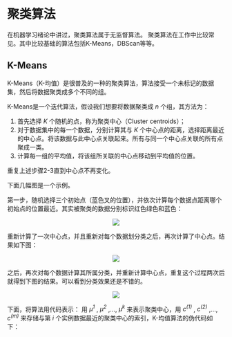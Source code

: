 # 聚类算法

在机器学习绪论中讲过，聚类算法属于无监督算法。
聚类算法在工作中比较常见。其中比较基础的算法包括K-Means，DBScan等等。

## K-Means

K-Means（K-均值）是很普及的一种的聚类算法，算法接受一个未标记的数据集，然后将数据聚类成多个不同的组。

K-Means是一个迭代算法，假设我们想要将数据聚类成 _n_ 个组，其方法为：
1. 首先选择 _K_ 个随机的点，称为聚类中心（Cluster centroids）；
2. 对于数据集中的每一个数据，分别计算其与 _K_ 个中心点的距离，选择距离最近的中心点。将该数据与此中心点关联起来。所有与同一个中心点关联的所有点聚成一类。
3. 计算每一组的平均值，将该组所关联的中心点移动到平均值的位置。

重复上述步骤2-3直到中心点不再变化。

下面几幅图是一个示例。

第一步，随机选择三个初始点（蓝色叉的位置），并依次计算每个数据点距离哪个初始点的位置最近。其实被聚类的数据分别标识红色绿色和蓝色：
<p align="center">
<img src="https://raw.github.com/fengdu78/Coursera-ML-AndrewNg-Notes/master/images/ff1db77ec2e83b592bbe1c4153586120.jpg" />
</p>

重新计算了一次中心点，并且重新对每个数据划分类之后，再次计算了中心点。结果如下图：
<p align="center">
<img src="https://raw.github.com/fengdu78/Coursera-ML-AndrewNg-Notes/master/images/acdb3ac44f1fe61ff3b5a77d5a4895a1.jpg" />
</p>

之后，再次对每个数据计算其所属分类，并重新计算中心点，重复这个过程两次后就得到下图的结果。可以看到分类效果还是不错的。
<p align="center">
<img src="https://raw.github.com/fengdu78/Coursera-ML-AndrewNg-Notes/master/images/fe6dd7acf1a1eddcd09da362ecdf976f.jpg" />
</p>

下面，将算法用代码表示：
用 _μ<sup>1</sup>_ , _μ<sup>2</sup>_ ,..., _μ<sup>k</sup>_ 来表示聚类中心，用 _c<sup>(1)</sup>_ , _c<sup>(2)</sup>_ ,..., _c<sup>(m)</sup>_ 来存储与第 _i_ 个实例数据最近的聚类中心的索引，K-均值算法的伪代码如下：
